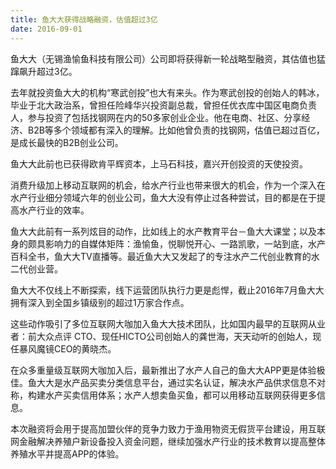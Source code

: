 ```yaml
---
title: 鱼大大获得战略融资，估值超过3亿
date: 2016-09-01
---
```


鱼大大（无锡渔愉鱼科技有限公司）公司即将获得新一轮战略型融资，其估值也猛蹿飙升超过3亿。

去年就投资鱼大大的机构“寒武创投”也大有来头。作为寒武创投的创始人的韩冰，毕业于北大政治系，曾担任险峰华兴投资副总裁，曾担任优衣库中国区电商负责人，参与投资了包括找钢网在内的50多家创业企业。他在电商、社区、分享经济、B2B等多个领域都有深入的理解。比如他曾负责的找钢网，估值已超过百亿，是成长最快的B2B创业公司。

鱼大大此前也已获得欧肯平辉资本，上马石科技，嘉兴开创投资的天使投资。

消费升级加上移动互联网的机会，给水产行业也带来很大的机会，作为一个深入在水产行业细分领域六年的创业公司，鱼大大没有停止过各种尝试，目的都是在于提高水产行业的效率。

鱼大大此前有一系列炫目的动作，比如线上的水产教育平台－鱼大大课堂；以及本身的颇具影响力的自媒体矩阵：渔愉鱼，悦聊悦开心、一路凯歌，一站到底，水产百科全书，鱼大大TV直播等。最近鱼大大又发起了的专注水产二代创业教育的水二代创业营。

鱼大大不仅线上不断探索，线下运营团队执行力更是彪悍，截止2016年7月鱼大大拥有深入到全国乡镇级别的超过1万家合作点。

这些动作吸引了多位互联网大咖加入鱼大大技术团队，比如国内最早的互联网从业者：前大众点评 CTO、现任HICTO公司创始人的龚世海，天天动听的创始人，现任暴风魔镜CEO的黄晓杰。

在众多重量级互联网大咖加入后，最新推出了水产人自己的鱼大大APP更是体验极佳。鱼大大是水产品买卖分类信息平台，通过实名认证，解决水产品供求信息不对称，构建水产买卖信用体系；水产人想卖鱼买鱼，都可以用移动互联网获得更多信息。

本次融资将会用于提高加盟伙伴的竞争力致力于渔用物资无假货平台建设，用互联网金融解决养殖户新设备投入资金问题，继续加强水产行业的技术教育以提高整体养殖水平并提高APP的体验。
